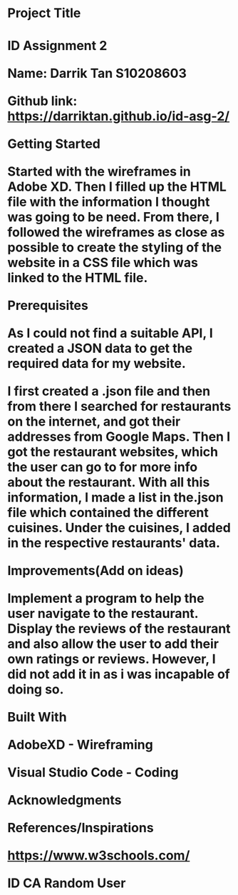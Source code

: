 <h1>Project Title<h1>

ID Assignment 2

Name: Darrik Tan  S10208603

Github link: https://darriktan.github.io/id-asg-2/


Getting Started

Started with the wireframes in Adobe XD. Then I filled up the HTML file with the information I thought was going to be need.
From there, I followed the wireframes as close as possible to create the styling of the website in a CSS file which was linked to the HTML file.


Prerequisites

As I could not find a suitable API, I created a JSON data to get the required data for my website.

I first created a .json file and then from there I searched for restaurants on the internet, and got their addresses from Google Maps.
Then I got the restaurant websites, which the user can go to for more info about the restaurant.
With all this information, I made a list in the.json file which contained the different cuisines.
Under the cuisines, I added in the respective restaurants' data.


Improvements(Add on ideas)

Implement a program to help the user navigate to the restaurant. 
Display the reviews of the restaurant and also allow the user to add their own ratings or reviews. 
However, I did not add it in as i was incapable of doing so.


Built With

AdobeXD - Wireframing

Visual Studio Code - Coding


Acknowledgments

References/Inspirations


https://www.w3schools.com/

ID CA Random User
